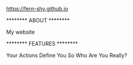 https://fern-shy.github.io

******** ABOUT ********

My website

******** FEATURES ********

Your Actions Define You
So Who Are You Really?